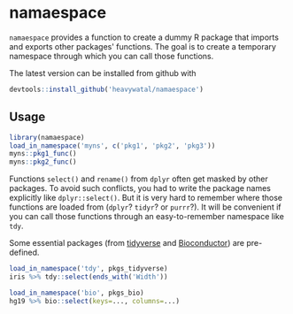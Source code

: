 # namaespace

`namaespace` provides a function to create a dummy R package that imports and exports other packages' functions.
The goal is to create a temporary namespace through which you can call those functions.

The latest version can be installed from github with

```r
devtools::install_github('heavywatal/namaespace')
```

## Usage

```r
library(namaespace)
load_in_namespace('myns', c('pkg1', 'pkg2', 'pkg3'))
myns::pkg1_func()
myns::pkg2_func()
```

Functions `select()` and `rename()` from `dplyr`
often get masked by other packages.
To avoid such conflicts, you had to write the package names explicitly
like `dplyr::select()`.
But it is very hard to remember where those functions are loaded from
(`dplyr`? `tidyr`? or `purrr`?).
It will be convenient if you can call those functions
through an easy-to-remember namespace like `tdy`.

Some essential packages (from
[tidyverse](https://github.com/tidyverse/tidyverse) and
[Bioconductor](https://www.bioconductor.org/))
are pre-defined.

```r
load_in_namespace('tdy', pkgs_tidyverse)
iris %>% tdy::select(ends_with('Width'))

load_in_namespace('bio', pkgs_bio)
hg19 %>% bio::select(keys=..., columns=...)
```
